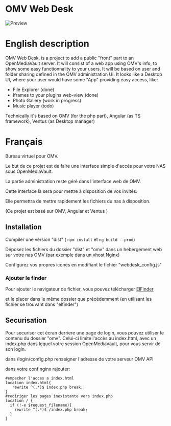 # OMV Web Desk

![Preview](https://github.com/TwanoO67/ng2-os/raw/master/src/demo.gif)

# English description

OMV Web Desk, is a project to add a public "front" part to an OpenMediaVault server.
It will consist of a web app using OMV's info, to show some easy functionnality to your users.
It will be based on user and folder sharing defined in the OMV administration UI.
It looks like a Desktop UI, where your user would have some "App" providing easy access, like:
* File Explorer (done)
* Iframes to your plugins web-view (done)
* Photo Gallery (work in progress)
* Music player (todo)

Technically it's based on OMV (for the php part), Angular (as TS framework), Ventus (as Desktop manager)

# Français

Bureau virtuel pour OMV.

Le but de ce projet est de faire une interface simple d'accés pour votre NAS sous OpenMediaVault.

La partie administration reste géré dans l'interface web de OMV.

Cette interface là sera pour mettre à disposition de vos invités.

Elle permettra de mettre rapidement les fichiers du nas à disposition.


(Ce projet est basé sur OMV, Angular et Ventus )

## Installation

Compiler une version "dist" ( `npm install` et `ng build --prod`)

Déposez les fichiers du dossier "dist" et "omv" dans un hebergement web sur votre nas OMV (par exemple dans un vhost Nginx)

Configurez vos propres icones en modifiant le fichier "webdesk_config.js"

### Ajouter le finder

Pour ajouter le navigateur de fichier, vous pouvez télécharger [ElFinder](https://github.com/Studio-42/elFinder/archive/2.1.23.zip)

et le placer dans le même dossier que précédemment (en utilisant les fichier se trouvant dans "elfinder")


## Securisation
Pour securiser cet écran derriere une page de login, vous pouvez utiliser le contenu du dossier "omv".
Celui-ci limite l'accès au index.html, avec un index.php dans lequel votre session OpenMediaVault, pour vous servir de son login.

dans /login/config.php renseigner l'adresse de votre serveur OMV API

dans votre conf nginx rajouter:

	#empecher l'acces a index.html
	location index.html{
       rewrite ^(.*)$ index.php break;
    }
    #rediriger les pages inexistante vers index.php
    location / {
      if (!-e $request_filename){
        rewrite ^(.*)$ /index.php break;
      }
    }
